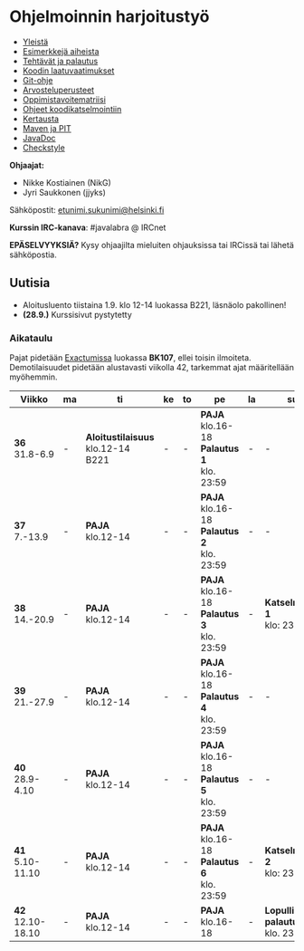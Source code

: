 ﻿# Ohjelmoinnin harjoitustyö
* [Yleistä](ohjeet/Yleistä.md)
* [Esimerkkejä aiheista](ohjeet/Esimerkkejä-aiheista.md)
* [Tehtävät ja palautus](ohjeet/Tehtävät-ja-palautus.md)
* [Koodin laatuvaatimukset](ohjeet/Koodin-laatuvaatimukset.md)
* [Git-ohje](ohjeet/Git-ohje.md)
* [Arvosteluperusteet](ohjeet/Arvosteluperusteet.md)
* [Oppimistavoitematriisi](http://www.cs.helsinki.fi/courses/58160/matriisi)
* [Ohjeet koodikatselmointiin](ohjeet/Koodikatselmointi.md)
* [Kertausta](ohjeet/Kertausta.md)
* [Maven ja PIT](ohjeet/Maven-ja-PIT.md)
* [JavaDoc](ohjeet/JavaDoc.md)
* [Checkstyle](ohjeet/Checkstyle.md)

**Ohjaajat:**
* Nikke Kostiainen (NikG)
* Jyri Saukkonen (jjyks)

Sähköpostit: etunimi.sukunimi@helsinki.fi

**Kurssin IRC-kanava**: 
\#javalabra @ IRCnet

**EPÄSELVYYKSIÄ?** Kysy ohjaajilta mieluiten ohjauksissa tai IRCissä tai lähetä sähköpostia.

## Uutisia

* Aloitusluento tiistaina 1.9. klo 12-14 luokassa B221, läsnäolo pakollinen!
* **(28.9.)** Kurssisivut pystytetty

### Aikataulu

Pajat pidetään [Exactumissa](http://www.helsinki.fi/teknos/opetustilat/kumpula/gh2b/default.htm) luokassa **BK107**, ellei toisin ilmoiteta. Demotilaisuudet pidetään alustavasti viikolla 42, tarkemmat ajat määritellään myöhemmin.

| Viikko | ma | ti | ke | to | pe | la | su |
| --- | --- | --- | --- | --- | --- | --- | --- |
| **36** <br> 31.8-6.9 |  -  |**Aloitustilaisuus**<br>klo.12-14<br>B221|  -  |  -  |**PAJA** <br>klo.16-18 <br> **Palautus 1** <br> klo. 23:59|  -  |  -  |
| **37** <br> 7.-13.9 |  - |**PAJA** <br>klo.12-14 <br>|  -  |  -  |**PAJA** <br>klo.16-18 <br>  **Palautus 2** <br> klo. 23:59|  -  |  -  |
| **38** <br> 14.-20.9 |  - |**PAJA** <br>klo.12-14 <br>|  -  |  -  |**PAJA** <br>klo.16-18  <br>  **Palautus 3** <br> klo. 23:59|  -  |**Katselmointi 1** <br> klo: 23:59  |
| **39** <br> 21.-27.9 |  - |**PAJA** <br>klo.12-14 <br>|  -  |  -  |**PAJA** <br>klo.16-18 <br>  **Palautus 4** <br> klo. 23:59|  -  |  -  | 
| **40** <br> 28.9-4.10 |  - |**PAJA** <br>klo.12-14 <br>|  -  |  -  |**PAJA** <br>klo.16-18 <br>  **Palautus 5** <br> klo. 23:59|  -  |  -  |
| **41** <br> 5.10-11.10 |  - |**PAJA** <br>klo.12-14 <br>|  -  |  -  |**PAJA** <br>klo.16-18 <br>  **Palautus 6** <br> klo. 23:59|  -  |**Katselmointi 2** <br> klo: 23:59  |
| **42** <br> 12.10-18.10 |  - |**PAJA** <br>klo.12-14 <br>|  -  |  -  |**PAJA** <br>klo.16-18 <br>|  -  | **Lopullinen palautus** <br> klo. 23:59|



